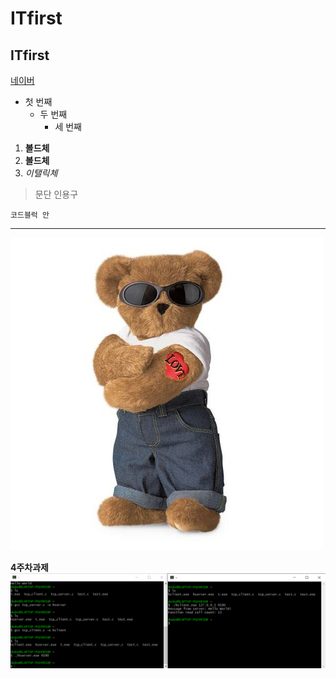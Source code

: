 # ITfirst
## ITfirst

[네이버](https://www.naver.com)

- 첫 번째
  - 두 번째
    - 세 번째

1. **볼드체**
2. __볼드체__
3. *이탤릭체*

>문단 인용구


```
코드블럭 안
```

* * *

<img width="" height="" src="./png/곰돌이.png"></img>

**4주차과제**
<img width="" height="" src="./png/4주차 과제.png"></img>
